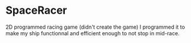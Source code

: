 # SpaceRacer
2D programmed racing game (didn't create the game)
 I programmed it to make my ship functionnal and efficient enough to not stop in mid-race.

